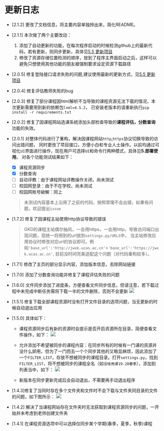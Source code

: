 更新日志
===========
- [2.1.2] 更改了文档信息，将主要内容单独拎出来，简化README。 
- [2.1.1] 本次做了两个主要改动：
    1. 添加了自动更新的功能，在每次程序启动的时候检测github上的最新代码，若有更新，则同步更新，具体见[5.5 更新项目](#55-更新项目)
    2. 修改了资源存储位置检测的顺序，放到了程序主界面启动之后，这样可以避免只想使用其他功能的朋友被强制要求设定资源下载路径
- [2.0.5] 修复登陆接口请求失败的问题,建议使用最新的更新方式，见[5.5 更新项目](#55-更新项目)
- [2.0.4] 修复评估教师失败的bug
- [2.0.3] 修复了部分课程因html解析不当导致的课程资源无法下载的情况，本次更新需要用到新的依赖包`lxml=4.5.2`，
已安装老版本的请重新执行`pip install -r requirements.txt`
- [2.0.2] 修复了因课程网站选课系统添加头部检查导致的**课程评估，分数查询**功能的失效。
- [2.0.1] 对整体代码进行了重构，解决因课程网站`http`,`https`协议切换导致的访问出错问题，
同时更改了项目接口，方便小白和专业人士操作。以前均通过可视化`UI`界面进行操作，现在用户可选择`UI`和命令行两种模式，具体见**5.部署使用**。
对各个功能测试结果如下：
    - [x] 课程资源同步
    - [x] 分数查询
    - [ ] 自动评教：由于课程网站评教操作关闭，尚未测试
    - [ ] 校园网登录：由于不在学校，尚未测试
    - [ ] 校园网账号破解：同上
    > 未测试内容基本上沿用了之前的代码，按照常理不会出错，如果有问题，欢迎提出`issue`
  
- [1.7.2] 修复了因课程主站使用http协议导致的错误  
    > GKD的课程主站偶尔抽风，一会用https，一会用http，导致访问端口出现问题，现统一将用到的url放到`settings.py/URLS`中，
    当主站修改应用协议时修改对应url的协议即可。例如`'base_url':'http://jwxk.ucas.ac.cn'`>`'base_url':'https://jwxk.ucas.ac.cn'`,
    目前没时间完美适配这个问题（对代码重构较多）。
- [1.7.1] 修改了主页的部分显示内容，添加版本信息，去除网站链接
- [1.7.0] 添加了分数查询功能并修复了课程评估失败的问题
- [1.6.0]  文件同步添加了进度条，方便查看文件同步信息，但请注意，若下载过程中未完成中断任务需将下载一半的文件删除，否则不会更新
    ![](../img/1.6.0.png)
- [1.5.1]  修复下载全部课程资源时没有打开文件目录的选项问题，当无更新的时候自动退出应用
  
- [1.5.0]  具体如下：
    
    - 课程资源同步后有新的资源时会提示是否开启资源所在目录，简便查看文件操作，如下：
        ![](../img/1.5.0-1.png)
    - 允许添加不希望被同步的课程内容：在同步所有的时候有一门课的资源并没什么卵用，但为了一门而去一个个同步其他的又略显麻烦，因此添加了一个`FILTER_LIST`，存放不想被同步的课程目录。打开`settings.py`，找到`FILTER_LIST`，将不想被同步的课程全名（如`没啥用课19-20春季`），添加到列表当中，如下：
      ![](../img/1.5.0-2.png)
    
    - 新版本在同步更新完成后会自动退出，不需要再手动退出程序
    
- [1.4.3]修复了当同时存在多个文件夹和文件时不会下载与文件夹同目录的文件的问题，如下图所示：
    ![](../img/fix_1.4.3-1.png)
    
- [1.4.2]  解决了当课程网站存在文件夹时无法获取到课程资源同步的问题，一开始并未考虑到老师创建文件夹
  
- [1.4.1]  在课程资源选项中可以选择仅同步某个学期(春季，夏季，秋季)课程